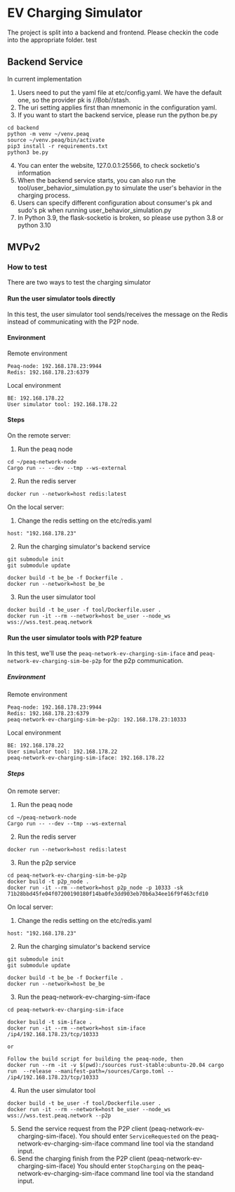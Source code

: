 # EV Charging Simulator

The project is split into a backend and frontend.
Please checkin the code into the appropriate folder.
test

## Backend Service
In current implementation

1. Users need to put the yaml file at etc/config.yaml. We have the default one, so the provider pk is //Bob//stash.
2. The uri setting applies first than mnemonic in the configuration yaml.
3. If you want to start the backend service, please run the python be.py
```
cd backend
python -m venv ~/venv.peaq
source ~/venv.peaq/bin/activate
pip3 install -r requirements.txt
python3 be.py
```
4. You can enter the website, 127.0.0.1:25566, to check socketio's information
5. When the backend service starts, you can also run the tool/user_behavior_simulation.py to simulate the user's behavior in the charging process.
6. Users can specify different configuration about consumer's pk and sudo's pk when running user_behavior_simulation.py
7. In Python 3.9, the flask-socketio is broken, so please use python 3.8 or python 3.10

## MVPv2
### How to test
There are two ways to test the charging simulator

#### Run the user simulator tools directly
In this test, the user simulator tool sends/receives the message on the Redis instead of communicating with the P2P node.
#### Environment
Remote environment
```
Peaq-node: 192.168.178.23:9944
Redis: 192.168.178.23:6379
```
Local environment
```
BE: 192.168.178.22
User simulator tool: 192.168.178.22
```
#### Steps
On the remote server:
1. Run the peaq node
```
cd ~/peaq-network-node
Cargo run -- --dev --tmp --ws-external
```
2. Run the redis server
``` 
docker run --network=host redis:latest
```
On the local server:

1. Change the redis setting on the etc/redis.yaml
```
host: "192.168.178.23"
```
2. Run the charging simulator's backend service
```
git submodule init
git submodule update

docker build -t be_be -f Dockerfile .
docker run --network=host be_be
```
3. Run the user simulator tool
```
docker build -t be_user -f tool/Dockerfile.user .
docker run -it --rm --network=host be_user --node_ws wss://wss.test.peaq.network
```


#### Run the user simulator tools with P2P feature
In this test, we'll use the `peaq-network-ev-charging-sim-iface` and `peaq-network-ev-charging-sim-be-p2p` for the p2p communication.


##### Environment
Remote environment
```
Peaq-node: 192.168.178.23:9944
Redis: 192.168.178.23:6379
peaq-network-ev-charging-sim-be-p2p: 192.168.178.23:10333
```

Local environment
```
BE: 192.168.178.22
User simulator tool: 192.168.178.22
peaq-network-ev-charging-sim-iface: 192.168.178.22
```
##### Steps
On remote server:

1. Run the peaq node
```
cd ~/peaq-network-node
Cargo run -- --dev --tmp --ws-external
```
2. Run the redis server
``` 
docker run --network=host redis:latest
```
3. Run the p2p service
```
cd peaq-network-ev-charging-sim-be-p2p
docker build -t p2p_node .
docker run -it --rm --network=host p2p_node -p 10333 -sk 71b28bbd45fe04f07200190180f14ba0fe3dd903eb70b6a34ee16f9f463cfd10
```

On local server:
1. Change the redis setting on the etc/redis.yaml
```
host: "192.168.178.23"
```
2. Run the charging simulator's backend service
```
git submodule init
git submodule update

docker build -t be_be -f Dockerfile .
docker run --network=host be_be
```
3. Run the peaq-network-ev-charging-sim-iface
```
cd peaq-network-ev-charging-sim-iface

docker build -t sim-iface .
docker run -it --rm --network=host sim-iface /ip4/192.168.178.23/tcp/10333

or 

Follow the build script for building the peaq-node, then
docker run --rm -it -v $(pwd):/sources rust-stable:ubuntu-20.04 cargo run  --release --manifest-path=/sources/Cargo.toml -- /ip4/192.168.178.23/tcp/10333
```
4. Run the user simulator tool
```
docker build -t be_user -f tool/Dockerfile.user .
docker run -it --rm --network=host be_user --node_ws wss://wss.test.peaq.network --p2p
```
5. Send the service request from the P2P client (peaq-network-ev-charging-sim-iface).
You should enter `ServiceRequested` on the peaq-network-ev-charging-sim-iface command line tool via the standand input.
6. Send the charging finish from the P2P client (peaq-network-ev-charging-sim-iface)
You should enter `StopCharging` on the peaq-network-ev-charging-sim-iface command line tool via the standand input.
